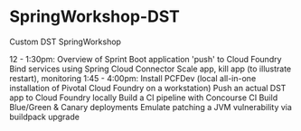 # SpringWorkshop-DST
Custom DST SpringWorkshop

12 - 1:30pm:
Overview of Sprint Boot application 'push' to Cloud Foundry
Bind services using Spring Cloud Connector
Scale app, kill app (to illustrate restart), monitoring
1:45 - 4:00pm:
Install PCFDev (local all-in-one installation of Pivotal Cloud Foundry on a workstation)
Push an actual DST app to Cloud Foundry locally
Build a CI pipeline with Concourse CI
Build Blue/Green & Canary deployments
Emulate patching a JVM vulnerability via buildpack upgrade
